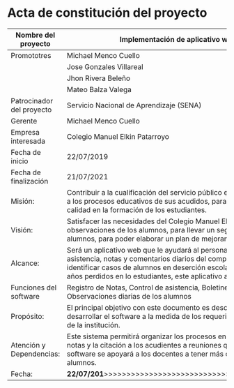 # Acta de constitución del proyecto

|Nombre del proyecto|Implementación de aplicativo web para el control de notas del C.M.E.P|
|-------------------|---------------------------------------------------------------------|
|Promototres|Michael Menco Cuello 
||Jose Gonzales Villareal|
||Jhon Rivera Beleño|
||Mateo Balza Valega|
|Patrocinador del proyecto|Servicio Nacional de Aprendizaje (SENA)|
|Gerente|Michael Menco Cuello|
|Empresa interesada| Colegio Manuel Elkin Patarroyo|
|Fecha de inicio|22/07/2019|
|Fecha de finalización|21/07/2021|
|Misión:|Contribuir a la cualificación del servicio público educativo y acercar  a los padres de familia o acudientes a los procesos educativos de sus acudidos, para poder tomar medidas de control en el acto y mejorar la calidad en la formación de los estudiantes.|
|Visión:|Satisfacer las necesidades del Colegio Manuel Elkin Patarroyo de llevar un mejor control de las notas y observaciones de los alumnos, para llevar un seguimiento eficaz que ayude a identificar falencias de los alumnos, para poder elaborar un plan de mejoramiento que se adapte a la situación.|
|Alcance:|Será un aplicativo web que le ayudará al personal de la institución, llevar un mejor control de la asistencia, notas y comentarios diarios del comportamiento de los alumnos, esto permitirá poder identificar casos de alumnos en deserción escolar o bajo rendimiento académico y disminuir las cifras de años perdidos en lo estudiantes, este aplicativo apoyará las siguienetes area.|
|Funciones del software|Registro de Notas, Control de asistencia, Boletines virtuales, Fecha y eventos importantes, Observaciones diarias de los alumnos|
|Propósito:|El principal objetivo con este documento es describir lo que acordamos con el cliente con el fin de desarrollar el software a la medida de los requerimientos del cliente y optimizar los procesos educativos de la institución.|
|Atención y Dependencias:|Este sistema permitirá organizar los procesos en la institución, enfocandose en la parte de registro de las notas y la citación a los acudientes a reuniones que involucren a sus acudidos, tambien con este software se apoyará a los docentes a tener más control de la asistencia y la parte desciplinaria de los alumnos.|
|Fecha:|**22/07/201**>>>>>>>>>>>>>>>>>>>>>>>>>>>>>>>>>>>>>>>>>>>>>>>>>>>>>>>>>>>**21/07/2021**






